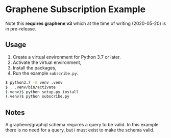 # Graphene Subscription Example

Note this **requires graphene v3** which at the time of writing (2020-05-20) is in pre-release.

## Usage

1. Create a virtual environment for Python 3.7 or later.
2. Activate the virtual environment,
3. Install the packages,
4. Run the example `subscribe.py`.

```bash
$ python3.7 -m venv .venv
$ . .venv/bin/activate
(.venv)$ python setup.py install
(.venv)$ python subscribe.py
```

## Notes

A graphene/graphql schema requires a query to be valid. In this example there
is no need for a query, but i must exist to make the schema valid.
